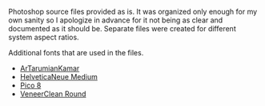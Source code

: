 Photoshop source files provided as is. It was organized only enough for my own sanity so I apologize in advance for it not being as clear and documented as it should be. Separate files were created for different system aspect ratios.

Additional fonts that are used in the files.
- [ArTarumianKamar](https://www.whatfontis.com/FF_ArTarumianKamar.font)
- [HelveticaNeue Medium](https://www.myfonts.com/collections/neue-helvetica-font-linotype)
- [Pico 8](https://www.lexaloffle.com/bbs/?tid=3760)
- [VeneerClean Round](https://yellowdesignstudio.com/collections/veneer-clean)

